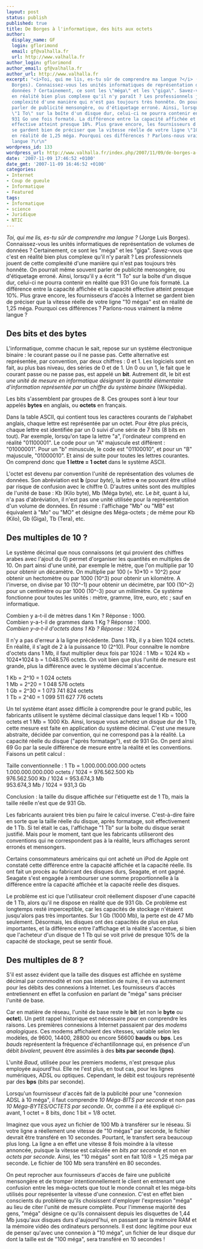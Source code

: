 ```yaml
---
layout: post
status: publish
published: true
title: De Borges à l'informatique, des bits aux octets
author:
  display_name: GF
  login: gflorimond
  email: gf@valhalla.fr
  url: http://www.valhalla.fr
author_login: gflorimond
author_email: gf@valhalla.fr
author_url: http://www.valhalla.fr
excerpt: "<i>Toi, qui me lis, es-tu sûr de comprendre ma langue ?</i> (Jorge Luis
  Borges). Connaissez-vous les unités informatiques de représentation de volumes de
  données ? Certainement, ce sont les \"méga\" et les \"giga\". Savez-vous que c'est
  en réalité bien plus complexe qu'il n'y paraît ? Les professionnels jouent de cette
  complexité d'une manière qui n'est pas toujours très honnête. On pourrait même souvent
  parler de publicité mensongère, ou d'étiquetage erroné. Ainsi, lorsqu'il y a écrit
  \"1 To\" sur la boîte d'un disque dur, celui-ci ne pourra contenir en réalité que
  931 Go une fois formaté. La différence entre la capacité affichée et la capacité
  effective atteint presque 10%. Plus grave encore, les fournisseurs d'accès à Internet
  se gardent bien de préciser que la vitesse réelle de votre ligne \"10 mégas\" est
  en réalité de 1,25 méga. Pourquoi ces différences ? Parlons-nous vraiment la même
  langue ?\r\n"
wordpress_id: 133
wordpress_url: http://www.valhalla.fr/index.php/2007/11/09/de-borges-a-linformatique-des-bits-aux-octets/
date: '2007-11-09 17:46:52 +0100'
date_gmt: '2007-11-09 16:46:52 +0100'
categories:
- Internet
- Coup de gueule
- Informatique
- Featured
tags:
- Informatique
- science
- Juridique
- NTIC
---
```

<p><i>Toi, qui me lis, es-tu sûr de comprendre ma langue ?</i> (Jorge Luis Borges). Connaissez-vous les unités informatiques de représentation de volumes de données ? Certainement, ce sont les "méga" et les "giga". Savez-vous que c'est en réalité bien plus complexe qu'il n'y paraît ? Les professionnels jouent de cette complexité d'une manière qui n'est pas toujours très honnête. On pourrait même souvent parler de publicité mensongère, ou d'étiquetage erroné. Ainsi, lorsqu'il y a écrit "1 To" sur la boîte d'un disque dur, celui-ci ne pourra contenir en réalité que 931 Go une fois formaté. La différence entre la capacité affichée et la capacité effective atteint presque 10%. Plus grave encore, les fournisseurs d'accès à Internet se gardent bien de préciser que la vitesse réelle de votre ligne "10 mégas" est en réalité de 1,25 méga. Pourquoi ces différences ? Parlons-nous vraiment la même langue ?<br />
<a id="more"></a><a id="more-133"></a></p>
<h2>Des bits et des bytes</h2>
<p>L'informatique, comme chacun le sait, repose sur un système électronique binaire : le courant passe ou il ne passe pas. Cette alternative est représentée, par convention, par deux chiffres : 0 et 1. Les logiciels sont en fait, au plus bas niveau, des séries de 0 et de 1. Un 0 ou un 1, le fait que le courant passe ou ne passe pas, est appelé un <b>bit</b>. Autrement dit, le bit est <i>une unité de mesure en informatique désignant la quantité élémentaire d'information représentée par un chiffre du système binaire</i> (Wikipédia).</p>
<p>Les bits s'assemblent par groupes de 8. Ces groupes sont à leur tour appelés <b>bytes</b> en anglais, ou <b>octets</b> en français.</p>
<p>Dans la table ASCII, qui contient tous les caractères courants de l'alphabet anglais, chaque lettre est représentée par un octet. Pour être plus précis, chaque lettre est identifiée par un 0 suivi d'une série de 7 bits (8 bits en tout). Par exemple, lorsqu'on tape la lettre "a", l'ordinateur comprend en réalité "01100001". Le code pour un "A" majuscule est différent : "01000001". Pour un "b" minuscule, le code est "01100010", et pour un "B" majuscule, "01000010". Et ainsi de suite pour toutes les lettres courantes. On comprend donc que <b>1 lettre = 1 octet</b> dans le système ASCII.</p>
<p>L'octet est devenu par convention l'unité de représentation des volumes de données. Son abréviation est <b>b</b> (pour <i>byte</i>), la lettre <b>o</b> ne pouvant être utilisé par risque de confusion avec le chiffre 0. D'autres unités sont des multiples de l'unité de base : Kb (Kilo byte), Mb (Méga byte), etc. Le <i>bit</i>, quant à lui, n'a pas d'abréviation, il n'est pas une unité utilisée pour la représentation d'un volume de données. En résumé : l'affichage "Mb" ou "MB" est équivalent à "Mo" ou "MO" et désigne des Méga-octets ; de même pour Kb (Kilo), Gb (Giga), Tb (Tera), etc.</p>
<h2>Des multiples de 10 ?</h2>
<p>Le système décimal que nous connaissons (et qui provient des chiffres arabes avec l'ajout du 0) permet d'organiser les quantités en multiples de 10. On part ainsi d'une unité, par exemple le mètre, que l'on multiplie par 10 pour obtenir un décamètre. On multiplie par 100 (= 10*10 = 10^2) pour obtenir un hectomètre ou par 1000 (10^3) pour obtenir un kilomètre. A l'inverse, on divise par 10 (10^-1) pour obtenir un décimètre, par 100 (10^-2) pour un centimètre ou par 1000 (10^-3) pour un millimètre. Ce système fonctionne pour toutes les unités : mètre, gramme, litre, euro, etc ; sauf en informatique.</p>
<p>Combien y a-t-il de mètres dans 1 Km ? Réponse : 1000.<br />
Combien y-a-t-il de grammes dans 1 Kg ? Réponse : 1000.<br />
<i>Combien y-a-t-il d'octets dans 1 Kb ? Réponse : 1024.</i></p>
<p>Il n'y a pas d'erreur à la ligne précédente. Dans 1 Kb, il y a bien 1024 octets. En réalité, il s'agit de 2 à la puissance 10 (2^10). Pour connaître le nombre d'octets dans 1 Mb, il faut multiplier deux fois par 1024 : 1 Mb = 1024 Kb = 1024*1024 b = 1.048.576 octets. On voit bien que plus l'unité de mesure est grande, plus la différence avec le système décimal s'accentue.</p>
<p>1 Kb = 2^10 = 1 024 octets<br />
1 Mb = 2^20 = 1 048 576 octets<br />
1 Gb = 2^30 = 1 073 741 824 octets<br />
1 Tb = 2^40 = 1 099 511 627 776 octets</p>
<p>Un tel système étant assez difficile à comprendre pour le grand public, les fabricants utilisent le système décimal classique dans lequel 1 Kb = 1000 octets et 1 Mb = 1000 Kb. Ainsi, lorsque vous achetez un disque dur de 1 Tb, cette mesure est faite en application du système décimal. C'est une mesure abstraite, décidée par convention, qui ne correspond pas à la réalité. La capacité réelle du disque ("après formatage"), est de 931 Go. On perd ainsi 69 Go par la seule différence de mesure entre la réalité et les conventions. Faisons un petit calcul :</p>
<p>Taille conventionnelle : 1 Tb = 1.000.000.000.000 octets<br />
1.000.000.000.000 octets / 1024 = 976.562.500 Kb<br />
976.562.500 Kb / 1024 = 953.674,3 Mb<br />
953.674,3 Mb / 1024 = 931,3 Gb</p>
<p>Conclusion : la taille du disque affichée sur l'étiquette est de 1 Tb, mais la taille réelle n'est que de 931 Gb.</p>
<p>Les fabricants auraient très bien pu faire le calcul inverse. C'est-à-dire faire en sorte que la taille réelle du disque, après formatage, soit effectivement de 1 Tb. Si tel était le cas, l'affichage "1 Tb" sur la boîte du disque serait justifié. Mais pour le moment, tant que les fabricants utiliseront des conventions qui ne correspondent pas à la réalité, leurs affichages seront erronés et mensongers.</p>
<p>Certains consommateurs américains qui ont acheté un iPod de Apple ont constaté cette différence entre la capacité affichée et la capacité réelle. Ils ont fait un procès au fabricant des disques durs, Seagate, et ont gagné. Seagate s'est engagée à rembourser une somme proportionnelle à la différence entre la capacité affichée et la capacité réelle des disques.</p>
<p>Le problème est ici que l'utilisateur croit réellement disposer d'une capacité de 1 Tb, alors qu'il ne dispose en réalité que de 931 Gb. Ce problème est longtemps resté imperceptible, car les capacités de stockage n'étaient jusqu'alors pas très importantes. Sur 1 Gb (1000 Mb), la perte est de 47 Mb seulement. Désormais, les disques ont des capacités de plus en plus importantes, et la différence entre l'affichage et la réalité s'accentue, si bien que l'acheteur d'un disque de 1 Tb qui se voit privé de presque 10% de la capacité de stockage, peut se sentir floué.</p>
<h2>Des multiples de 8 ?</h2>
<p>S'il est assez évident que la taille des disques est affichée en système décimal par commodité et non pas intention de nuire, il en va autrement pour les débits des connexions à Internet. Les fournisseurs d'accès entretiennent en effet la confusion en parlant de "méga" sans préciser l'unité de base.</p>
<p>Car en matière de réseau, l'unité de base reste le <b>bit</b> (et non le <b>byte</b> ou <b>octet</b>). Un petit rappel historique est nécessaire pour en comprendre les raisons. Les premières connexions à Internet passaient par des <i>modems analogiques</i>. Ces modems affichaient des vitesses, variable selon les modèles, de 9600, 14400, 28800 ou encore 56600 <b>bauds</b> ou <b>bps</b>. Les <i>bauds</i> représentent la fréquence d'échantillonnage qui, en présence d'un débit <i>bivalent</i>, peuvent être assimilés à des <b>bits par seconde (bps)</b>.</p>
<p>L'unité <i>Baud</i>, utilisée pour les premiers modems, n'est presque plus employée aujourd'hui. Elle ne l'est plus, en tout cas, pour les lignes numériques, ADSL ou optiques. Cependant, le débit est toujours représenté par des <b>bps</b> (bits par seconde).</p>
<p>Lorsqu'un fournisseur d'accès fait de la publicité pour une "connexion ADSL à 10 méga", il faut comprendre <i>10 Méga-BITS par seconde</i> et non pas <i>10 Méga-BYTES/OCTETS par seconde</i>. Or, comme il a été expliqué ci-avant, 1 octet = 8 bits, donc 1 bit = 1/8 octet.</p>
<p>Imaginez que vous ayez un fichier de 100 Mb à transférer sur le réseau. Si votre ligne a réellement une vitesse de "10 mégas" par seconde, le fichier devrait être transféré en 10 secondes. Pourtant, le transfert sera beaucoup plus long. La ligne a en effet une vitesse 8 fois moindre à la vitesse annoncée, puisque la vitesse est calculée en <i>bits par seconde</i> et non en <i>octets par seconde</i>. Ainsi, les "10 mégas" sont en fait 10/8 = 1,25 méga par seconde. Le fichier de 100 Mb sera transféré en 80 secondes.</p>
<p>On peut reprocher aux fournisseurs d'accès de faire une publicité mensongère et de tromper intentionnellement le client en entrenant une confusion entre les méga-octets que tout le monde connaît et les méga-bits utilisés pour représenter la vitesse d'une connexion. C'est en effet bien conscients du problème qu'ils choisissent d'employer l'expression "méga" au lieu de citer l'unité de mesure complète. Pour l'immense majorité des gens, "méga" désigne ce qu'ils connaissent depuis les disquettes de 1,44 Mb jusqu'aux disques durs d'aujourd'hui, en passant par la mémoire RAM et la mémoire vidéo des ordinateurs personnels. Il est donc légitime pour eux de penser qu'avec une connexion à "10 méga", un fichier de leur disque dur dont la taille est de "100 méga", sera transféré en 10 secondes !</p>
